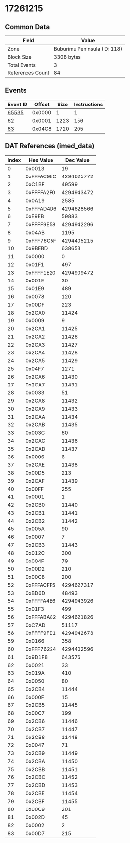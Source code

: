 # 17261215

## Common Data

| Field            | Value                        |
|------------------|------------------------------|
| Zone             | Buburimu Peninsula (ID: 118) |
| Block Size       | 3308 bytes                   |
| Total Events     | 3                            |
| References Count | 84                           |

## Events

| Event ID            | Offset   |   Size |   Instructions |
|---------------------|----------|--------|----------------|
| [65535](./65535.md) | 0x0000   |      1 |              1 |
| [62](./62.md)       | 0x0001   |   1223 |            156 |
| [63](./63.md)       | 0x04C8   |   1720 |            205 |

## DAT References (imed_data)

|   Index | Hex Value   |   Dec Value |
|---------|-------------|-------------|
|       0 | 0x0013      |          19 |
|       1 | 0xFFFAC9EC  |  4294625772 |
|       2 | 0xC1BF      |       49599 |
|       3 | 0xFFFFA2F0  |  4294943472 |
|       4 | 0x0A19      |        2585 |
|       5 | 0xFFFAD4D6  |  4294628566 |
|       6 | 0xE9EB      |       59883 |
|       7 | 0xFFFF9E58  |  4294942296 |
|       8 | 0x04AB      |        1195 |
|       9 | 0xFFF76C5F  |  4294405215 |
|      10 | 0x9BEBD     |      638653 |
|      11 | 0x0000      |           0 |
|      12 | 0x01F1      |         497 |
|      13 | 0xFFFF1E20  |  4294909472 |
|      14 | 0x001E      |          30 |
|      15 | 0x01E9      |         489 |
|      16 | 0x0078      |         120 |
|      17 | 0x00DF      |         223 |
|      18 | 0x2CA0      |       11424 |
|      19 | 0x0009      |           9 |
|      20 | 0x2CA1      |       11425 |
|      21 | 0x2CA2      |       11426 |
|      22 | 0x2CA3      |       11427 |
|      23 | 0x2CA4      |       11428 |
|      24 | 0x2CA5      |       11429 |
|      25 | 0x04F7      |        1271 |
|      26 | 0x2CA6      |       11430 |
|      27 | 0x2CA7      |       11431 |
|      28 | 0x0033      |          51 |
|      29 | 0x2CA8      |       11432 |
|      30 | 0x2CA9      |       11433 |
|      31 | 0x2CAA      |       11434 |
|      32 | 0x2CAB      |       11435 |
|      33 | 0x003C      |          60 |
|      34 | 0x2CAC      |       11436 |
|      35 | 0x2CAD      |       11437 |
|      36 | 0x0006      |           6 |
|      37 | 0x2CAE      |       11438 |
|      38 | 0x00D5      |         213 |
|      39 | 0x2CAF      |       11439 |
|      40 | 0x00FF      |         255 |
|      41 | 0x0001      |           1 |
|      42 | 0x2CB0      |       11440 |
|      43 | 0x2CB1      |       11441 |
|      44 | 0x2CB2      |       11442 |
|      45 | 0x005A      |          90 |
|      46 | 0x0007      |           7 |
|      47 | 0x2CB3      |       11443 |
|      48 | 0x012C      |         300 |
|      49 | 0x004F      |          79 |
|      50 | 0x00D2      |         210 |
|      51 | 0x00C8      |         200 |
|      52 | 0xFFFACFF5  |  4294627317 |
|      53 | 0xBD6D      |       48493 |
|      54 | 0xFFFFA4B6  |  4294943926 |
|      55 | 0x01F3      |         499 |
|      56 | 0xFFFABA82  |  4294621826 |
|      57 | 0xC7AD      |       51117 |
|      58 | 0xFFFF9FD1  |  4294942673 |
|      59 | 0x0166      |         358 |
|      60 | 0xFFF76224  |  4294402596 |
|      61 | 0x9D1F8     |      643576 |
|      62 | 0x0021      |          33 |
|      63 | 0x019A      |         410 |
|      64 | 0x0050      |          80 |
|      65 | 0x2CB4      |       11444 |
|      66 | 0x000F      |          15 |
|      67 | 0x2CB5      |       11445 |
|      68 | 0x00C7      |         199 |
|      69 | 0x2CB6      |       11446 |
|      70 | 0x2CB7      |       11447 |
|      71 | 0x2CB8      |       11448 |
|      72 | 0x0047      |          71 |
|      73 | 0x2CB9      |       11449 |
|      74 | 0x2CBA      |       11450 |
|      75 | 0x2CBB      |       11451 |
|      76 | 0x2CBC      |       11452 |
|      77 | 0x2CBD      |       11453 |
|      78 | 0x2CBE      |       11454 |
|      79 | 0x2CBF      |       11455 |
|      80 | 0x00C9      |         201 |
|      81 | 0x002D      |          45 |
|      82 | 0x0002      |           2 |
|      83 | 0x00D7      |         215 |
